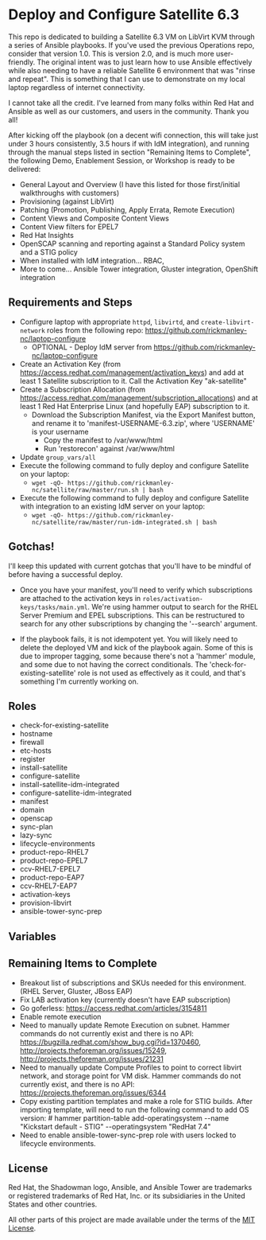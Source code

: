 # Deploy and Configure Satellite 6.3
This repo is dedicated to building a Satellite 6.3 VM on LibVirt KVM through a series of Ansible playbooks. If you've used the previous Operations repo, consider that version 1.0. This is version 2.0, and is much more user-friendly. The original intent was to just learn how to use Ansible effectively while also needing to have a reliable Satellite 6 environment that was "rinse and repeat". This is something that I can use to demonstrate on my local laptop regardless of internet connectivity.

I cannot take all the credit. I've learned from many folks within Red Hat and Ansible as well as our customers, and users in the community. Thank you all!


After kicking off the playbook (on a decent wifi connection, this will take just under 3 hours consistently, 3.5 hours if with IdM integration), and running through the manual steps listed in section "Remaining Items to Complete", the following Demo, Enablement Session, or Workshop is ready to be delivered:

 - General Layout and Overview (I have this listed for those first/initial walkthroughs with customers)
 - Provisioning (against LibVirt)
 - Patching (Promotion, Publishing, Apply Errata, Remote Execution)
 - Content Views and Composite Content Views
 - Content View filters for EPEL7
 - Red Hat Insights
 - OpenSCAP scanning and reporting against a Standard Policy system and a STIG policy
 - When installed with IdM integration... RBAC,
 - More to come... Ansible Tower integration, Gluster integration, OpenShift integration


## Requirements and Steps

- Configure laptop with appropriate `httpd`, `libvirtd`, and `create-libvirt-network` roles from the following repo: https://github.com/rickmanley-nc/laptop-configure
  - OPTIONAL - Deploy IdM server from https://github.com/rickmanley-nc/laptop-configure
- Create an Activation Key (from https://access.redhat.com/management/activation_keys) and add at least 1 Satellite subscription to it. Call the Activation Key "ak-satellite"
- Create a Subscription Allocation (from https://access.redhat.com/management/subscription_allocations) and at least 1 Red Hat Enterprise Linux (and hopefully EAP) subscription to it.
  - Download the Subscription Manifest, via the Export Manifest button, and rename it to 'manifest-USERNAME-6.3.zip', where 'USERNAME' is your username
    - Copy the manifest to /var/www/html
    - Run 'restorecon' against /var/www/html
- Update `group_vars/all`
- Execute the following command to fully deploy and configure Satellite on your laptop:
  - `wget -qO- https://github.com/rickmanley-nc/satellite/raw/master/run.sh | bash`
- Execute the following command to fully deploy and configure Satellite with integration to an existing IdM server on your laptop:
  - `wget -qO- https://github.com/rickmanley-nc/satellite/raw/master/run-idm-integrated.sh | bash`


## Gotchas!

I'll keep this updated with current gotchas that you'll have to be mindful of before having a successful deploy.

- Once you have your manifest, you'll need to verify which subscriptions are attached to the activation keys in `roles/activation-keys/tasks/main.yml`. We're using hammer output to search for the RHEL Server Premium and EPEL subscriptions. This can be restructured to search for any other subscriptions by changing the '--search' argument.

- If the playbook fails, it is not idempotent yet. You will likely need to delete the deployed VM and kick of the playbook again. Some of this is due to improper tagging, some because there's not a 'hammer' module, and some due to not having the correct conditionals. The 'check-for-existing-satellite' role is not used as effectively as it could, and that's something I'm currently working on.


## Roles

- check-for-existing-satellite
- hostname
- firewall
- etc-hosts
- register
- install-satellite
- configure-satellite
- install-satellite-idm-integrated
- configure-satellite-idm-integrated
- manifest
- domain
- openscap
- sync-plan
- lazy-sync
- lifecycle-environments
- product-repo-RHEL7
- product-repo-EPEL7
- ccv-RHEL7-EPEL7
- product-repo-EAP7
- ccv-RHEL7-EAP7
- activation-keys
- provision-libvirt
- ansible-tower-sync-prep


## Variables

## Remaining Items to Complete

- Breakout list of subscriptions and SKUs needed for this environment. (RHEL Server, Gluster, JBoss EAP)
- Fix LAB activation key (currently doesn't have EAP subscription)
- Go goferless: https://access.redhat.com/articles/3154811
- Enable remote execution
- Need to manually update Remote Execution on subnet. Hammer commands do not currently exist and there is no API: https://bugzilla.redhat.com/show_bug.cgi?id=1370460, http://projects.theforeman.org/issues/15249, http://projects.theforeman.org/issues/21231
- Need to manually update Compute Profiles to point to correct libvirt network, and storage point for VM disk. Hammer commands do not currently exist, and there is no API: https://projects.theforeman.org/issues/6344
- Copy existing partition templates and make a role for STIG builds. After importing template, will need to run the following command to add OS version: # hammer partition-table add-operatingsystem --name "Kickstart default - STIG" --operatingsystem "RedHat 7.4"
- Need to enable ansible-tower-sync-prep role with users locked to lifecycle environments.

## License

Red Hat, the Shadowman logo, Ansible, and Ansible Tower are trademarks or registered trademarks of Red Hat, Inc. or its subsidiaries in the United States and other countries.

All other parts of this project are made available under the terms of the [MIT License](LICENSE).
